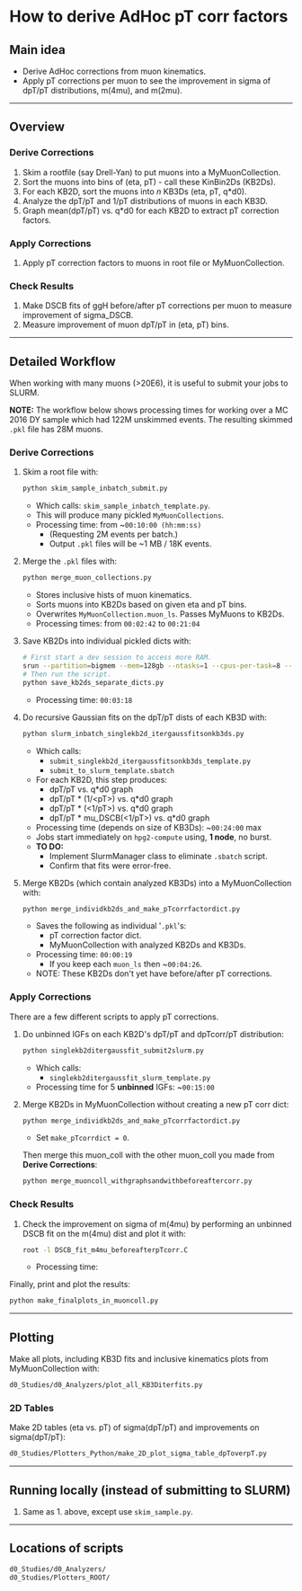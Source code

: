 # How to derive AdHoc pT corr factors

## Main idea

- Derive AdHoc corrections from muon kinematics.
- Apply pT corrections per muon to see the improvement in sigma of dpT/pT
distributions, m(4mu), and m(2mu).

---

## Overview

### Derive Corrections

1. Skim a rootfile (say Drell-Yan) to put muons into a MyMuonCollection.
1. Sort the muons into bins of (eta, pT) - call these KinBin2Ds (KB2Ds).
1. For each KB2D, sort the muons into *n* KB3Ds (eta, pT, q*d0).
1. Analyze the dpT/pT and 1/pT distributions of muons in each KB3D.
1. Graph mean(dpT/pT) vs. q*d0 for each KB2D to extract pT correction factors.

### Apply Corrections

1. Apply pT correction factors to muons in root file or MyMuonCollection.

### Check Results

1. Make DSCB fits of ggH before/after pT corrections per muon
to measure improvement of sigma_DSCB.
1. Measure improvement of muon dpT/pT in (eta, pT) bins.

---

## Detailed Workflow

When working with many muons (>20E6),
it is useful to submit your jobs to SLURM.

**NOTE:**
The workflow below shows processing times for working over a MC 2016 DY sample
which had 122M unskimmed events.
The resulting skimmed `.pkl` file has 28M muons.

### Derive Corrections

1. Skim a root file with:

   ```bash
   python skim_sample_inbatch_submit.py
   ```

   - Which calls: `skim_sample_inbatch_template.py`.
   - This will produce many pickled `MyMuonCollections`.
   - Processing time: from ~`00:10:00 (hh:mm:ss)`
      - (Requesting 2M events per batch.)
      - Output `.pkl` files will be ~1 MB / 18K events.

1. Merge the `.pkl` files with:
   
   ```bash
   python merge_muon_collections.py
   ```

   - Stores inclusive hists of muon kinematics.
   - Sorts muons into KB2Ds based on given eta and pT bins.
   - Overwrites `MyMuonCollection.muon_ls`. Passes MyMuons to KB2Ds.
   - Processing times: from `00:02:42` to `00:21:04`

1. Save KB2Ds into individual pickled dicts with:

   ```bash
   # First start a dev session to access more RAM.
   srun --partition=bigmem --mem=128gb --ntasks=1 --cpus-per-task=8 --time=08:00:00 --pty bash -i
   # Then run the script.
   python save_kb2ds_separate_dicts.py
   ```
   
   - Processing time: `00:03:18`

1. Do recursive Gaussian fits on the dpT/pT dists of each KB3D with:

   ```bash
   python slurm_inbatch_singlekb2d_itergaussfitsonkb3ds.py
   ```

   - Which calls:
      - `submit_singlekb2d_itergaussfitsonkb3ds_template.py`
      - `submit_to_slurm_template.sbatch`
   - For each KB2D, this step produces:
      - dpT/pT vs. q*d0 graph
      - dpT/pT * (1/\<pT\>) vs. q*d0 graph
      - dpT/pT * (\<1/pT\>) vs. q*d0 graph
      - dpT/pT * mu_DSCB(\<1/pT\>) vs. q*d0 graph
   - Processing time (depends on size of KB3Ds): ~`00:24:00` max
   - Jobs start immediately on `hpg2-compute` using, **1 node**, no burst.
   - **TO DO:**
      - Implement SlurmManager class to eliminate `.sbatch` script.
      - Confirm that fits were error-free.

1. Merge KB2Ds (which contain analyzed KB3Ds) into a MyMuonCollection with:

   ```bash
   python merge_individkb2ds_and_make_pTcorrfactordict.py
   ```

   - Saves the following as individual '`.pkl`'s:
      - pT correction factor dict.
      - MyMuonCollection with analyzed KB2Ds and KB3Ds.
   - Processing time: `00:00:19`
      - If you keep each `muon_ls` then ~`00:04:26`.
   - NOTE: These KB2Ds don't yet have before/after pT corrections.

### Apply Corrections

There are a few different scripts to apply pT corrections.

1. Do unbinned IGFs on each KB2D's dpT/pT and dpTcorr/pT distribution:

   ```bash
   python singlekb2ditergaussfit_submit2slurm.py
   ```

   - Which calls:
      - `singlekb2ditergaussfit_slurm_template.py`
   - Processing time for 5 **unbinned** IGFs: ~`00:15:00`
   
1. Merge KB2Ds in MyMuonCollection without creating a new pT corr dict:

   ```bash
   python merge_individkb2ds_and_make_pTcorrfactordict.py
   ```

   - Set `make_pTcorrdict = 0`.

   Then merge this muon_coll with the other muon_coll you made from
   **Derive Corrections**:

   ```bash
   python merge_muoncoll_withgraphsandwithbeforeaftercorr.py
   ```

<!-- 1. Correct muons stored in a MyMuonCollection with:

   ```bash
   python apply_pTcorrfactors_to_H4mu_sample.py
   # or
   python applypTcorrfactors_to_muoncoll.py
   ```

   - Processing time:

1. Then merge KB2DS

   ```bash
   python merge_individkb2ds_and_make_pTcorrfactordict.py
   ```
  -->

### Check Results

1. Check the improvement on sigma of m(4mu) by performing an unbinned DSCB fit
on the m(4mu) dist and plot it with:

   ```bash
   root -l DSCB_fit_m4mu_beforeafterpTcorr.C
   ```

   - Processing time: 

Finally, print and plot the results:

   ```bash
   python make_finalplots_in_muoncoll.py
   ```

---

## Plotting

Make all plots, including KB3D fits and inclusive kinematics plots from
MyMuonCollection with:

```bash
d0_Studies/d0_Analyzers/plot_all_KB3Diterfits.py
```

### 2D Tables

Make 2D tables (eta vs. pT) of sigma(dpT/pT) and improvements on
sigma(dpT/pT):

   ```bash
   d0_Studies/Plotters_Python/make_2D_plot_sigma_table_dpToverpT.py
   ```

---

## Running locally (instead of submitting to SLURM)

1. Same as 1. above, except use `skim_sample.py`.

---

## Locations of scripts

```bash
d0_Studies/d0_Analyzers/
d0_Studies/Plotters_ROOT/
```